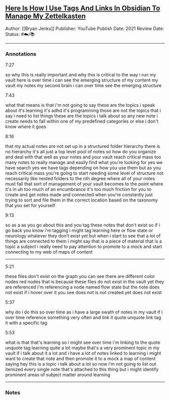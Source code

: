 ## [Here Is How I Use Tags And Links In Obsidian To Manage My Zettelkasten]( https://vid.puffyan.us/watch?v=zIh1S7ra3aI)

Author: [[Bryan Jenks]]
Publisher: YouTube
Publish Date: 2021
Review Date:
Status: #☁️/📚 

___

### Annotations

7:27

so why this is really important and why this is critical to the way i run my vault here is over time i can see the emerging structure of my content my vault my notes my second brain i can over time see the emerging structure

7:43

what that means is that i'm not going to say these are the topics i speak about it's learning it's adhd it's programming those are not the topics that i say i need to list things these are the topics i talk about so any new note i create needs to fall within one of my predefined categories or else i don't know where it goes

8:16

that my actual notes are not set up in a structured folder hierarchy there is no hierarchy it's all just a top level pool of notes so how do you organize and deal with that well as your notes and your vault reach critical mass too many notes to really manage and easily find what you're looking for yes we have search yes we have tags depending on how you use them but as you reach critical mass you're going to start needing some level of structure not necessarily like nested folders to the nth degree where all of your notes must fall that sort of management of your vault becomes to the point where it's in uh too much of an encumbrance it's too much friction for you to create and get notes made and connected when you're constantly just trying to sort and file them in the correct location based on the taxonomy that you set for yourself

9:13

so as a as you go about this and you tag these notes that don't exist so if i go back you know i'm tagging i might tag learning here or flow state or neurology whatever they don't exist yet but when i start to see that a lot of things are connected to them i might say that is a piece of material that is a topic a subject i really need to pay attention to promote to a mock and start connecting to my web of maps of content

---

5:21

these files don't exist on the graph you can see there are different color nodes red nodes that is because these files do not exist in the vault yet they are referenced i'm referencing a node named flow state but the note does not exist if i hover over it you see does not is not created yet does not exist

5:37

why do i do this so over time as i have a large swath of notes in my vault if i over time reference something very often and link it quote unquote link tag it with a specific tag

5:53

what is that that's learning so i might see over time i'm linking to the quote unquote tag learning quite a lot maybe that's a very prominent topic in my vault if i talk about it a lot and i have a lot of notes linked to learning i might want to create that note and then promote it to a mock a map of content saying hey this is a topic i talk about a lot so now i'm not going to list out itemized every single note that's attached to this thing but i might identify prominent areas of subject matter around learning

___

### Notes

